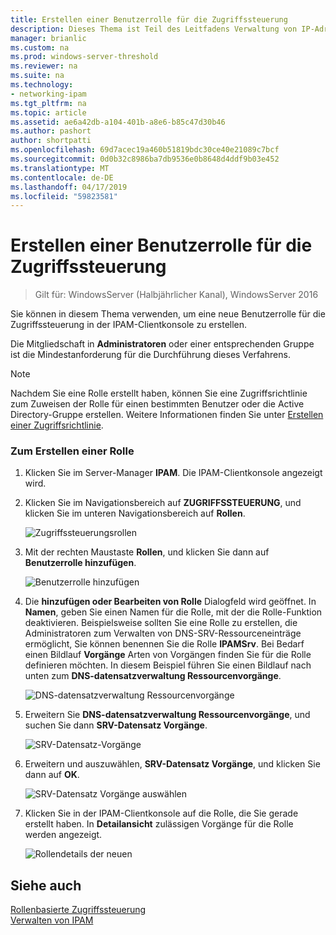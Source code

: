 ```yaml
---
title: Erstellen einer Benutzerrolle für die Zugriffssteuerung
description: Dieses Thema ist Teil des Leitfadens Verwaltung von IP-Adressverwaltung (IPAM) in Windows Server 2016.
manager: brianlic
ms.custom: na
ms.prod: windows-server-threshold
ms.reviewer: na
ms.suite: na
ms.technology:
- networking-ipam
ms.tgt_pltfrm: na
ms.topic: article
ms.assetid: ae6a42db-a104-401b-a8e6-b85c47d30b46
ms.author: pashort
author: shortpatti
ms.openlocfilehash: 69d7acec19a460b51819bdc30ce40e21089c7bcf
ms.sourcegitcommit: 0d0b32c8986ba7db9536e0b8648d4ddf9b03e452
ms.translationtype: MT
ms.contentlocale: de-DE
ms.lasthandoff: 04/17/2019
ms.locfileid: "59823581"
---
```

# <a name="create-a-user-role-for-access-control"></a>Erstellen einer Benutzerrolle für die Zugriffssteuerung

>Gilt für: WindowsServer (Halbjährlicher Kanal), WindowsServer 2016

Sie können in diesem Thema verwenden, um eine neue Benutzerrolle für die Zugriffssteuerung in der IPAM-Clientkonsole zu erstellen.  
  
Die Mitgliedschaft in **Administratoren** oder einer entsprechenden Gruppe ist die Mindestanforderung für die Durchführung dieses Verfahrens.  
  
> [!NOTE]  
> Nachdem Sie eine Rolle erstellt haben, können Sie eine Zugriffsrichtlinie zum Zuweisen der Rolle für einen bestimmten Benutzer oder die Active Directory-Gruppe erstellen. Weitere Informationen finden Sie unter [Erstellen einer Zugriffsrichtlinie](../../technologies/ipam/Create-an-Access-Policy.md).  
  
### <a name="to-create-a-role"></a>Zum Erstellen einer Rolle  
  
1.  Klicken Sie im Server-Manager **IPAM**. Die IPAM-Clientkonsole angezeigt wird.  
  
2.  Klicken Sie im Navigationsbereich auf **ZUGRIFFSSTEUERUNG**, und klicken Sie im unteren Navigationsbereich auf **Rollen**.  
  
    ![Zugriffssteuerungsrollen](../../media/Create-a-User-Role-for-Access-Control/ipam_CreateUserRole_01.jpg)  
  
3.  Mit der rechten Maustaste **Rollen**, und klicken Sie dann auf **Benutzerrolle hinzufügen**.  
  
    ![Benutzerrolle hinzufügen](../../media/Create-a-User-Role-for-Access-Control/ipam_CreateUserRole_02.jpg)  
  
4.  Die **hinzufügen oder Bearbeiten von Rolle** Dialogfeld wird geöffnet. In **Namen**, geben Sie einen Namen für die Rolle, mit der die Rolle-Funktion deaktivieren. Beispielsweise sollten Sie eine Rolle zu erstellen, die Administratoren zum Verwalten von DNS-SRV-Ressourceneinträge ermöglicht, Sie können benennen Sie die Rolle **IPAMSrv**. Bei Bedarf einen Bildlauf **Vorgänge** Arten von Vorgängen finden Sie für die Rolle definieren möchten. In diesem Beispiel führen Sie einen Bildlauf nach unten zum **DNS-datensatzverwaltung Ressourcenvorgänge**.  
  
    ![DNS-datensatzverwaltung Ressourcenvorgänge](../../media/Create-a-User-Role-for-Access-Control/ipam_CreateUserRole_03.jpg)  
  
5.  Erweitern Sie **DNS-datensatzverwaltung Ressourcenvorgänge**, und suchen Sie dann **SRV-Datensatz Vorgänge**.  
  
    ![SRV-Datensatz-Vorgänge](../../media/Create-a-User-Role-for-Access-Control/ipam_CreateUserRole_04.jpg)  
  
6.  Erweitern und auszuwählen, **SRV-Datensatz Vorgänge**, und klicken Sie dann auf **OK**.  
  
    ![SRV-Datensatz Vorgänge auswählen](../../media/Create-a-User-Role-for-Access-Control/ipam_CreateUserRole_05.jpg)  
  
7.  Klicken Sie in der IPAM-Clientkonsole auf die Rolle, die Sie gerade erstellt haben. In **Detailansicht** zulässigen Vorgänge für die Rolle werden angezeigt.  
  
    ![Rollendetails der neuen](../../media/Create-a-User-Role-for-Access-Control/ipam_CreateUserRole_06.jpg)  
  
## <a name="see-also"></a>Siehe auch  
[Rollenbasierte Zugriffssteuerung](Role-based-Access-Control.md)  
[Verwalten von IPAM](Manage-IPAM.md)  
  



